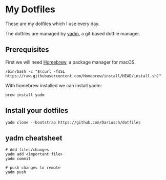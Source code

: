 # My Dotfiles

These are my dotfiles which I use every day.

The dotfiles are managed by [yadm](https://github.com/TheLocehiliosan/yadm), a git based dotfile manager.

## Prerequisites

First we will need [Homebrew](https://brew.sh/), a package manager for macOS.

```shell
/bin/bash -c "$(curl -fsSL https://raw.githubusercontent.com/Homebrew/install/HEAD/install.sh)"
```

With homebrew installed we can install yadm:

```shell
brew install yadm
```

## Install your dotfiles

```shell
yadm clone --bootstrap https://github.com/Dariusch/dotfiles
```

## yadm cheatsheet

```shell
# Add files/changes
yadm add <important file>
yadm commit

# push changes to remote
yadm push
```